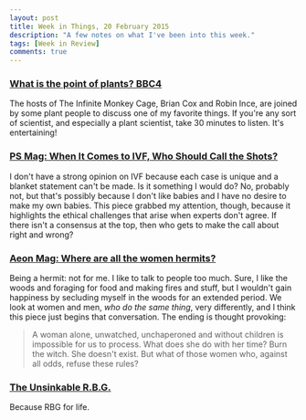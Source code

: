 ```yaml
---
layout: post
title: Week in Things, 20 February 2015
description: "A few notes on what I've been into this week."
tags: [Week in Review]
comments: true
---
```



### [What is the point of plants? BBC4](http://www.bbc.co.uk/programmes/b052hptj)

The hosts of The Infinite Monkey Cage, Brian Cox and Robin Ince, are joined by some plant people to discuss one of my favorite things. If you're any sort of scientist, and especially a plant scientist, take 30 minutes to listen. It's entertaining!

### [PS Mag: When It Comes to IVF, Who Should Call the Shots?](http://www.psmag.com/nature-and-technology/ivf-fertility-ethics-dilemma-in-vitro)

I don't have a strong opinion on IVF because each case is unique and a blanket statement can't be made. Is it something I would do? No, probably not, but that's possibly because I don't like babies and I have no desire to make my own babies. This piece grabbed my attention, though, because it highlights the ethical challenges that arise when experts don't agree. If there isn't a consensus at the top, then who gets to make the call about right and wrong?

### [Aeon Mag: Where are all the women hermits?](http://aeon.co/magazine/society/where-are-all-the-women-hermits/)

Being a hermit: not for me. I like to talk to people too much. Sure, I like the woods and foraging for food and making fires and stuff, but I wouldn't gain happiness by 
secluding myself in the woods for an extended period. We look at women and men, *who do the same thing*, very differently, and I think this piece just begins that conversation. The ending is thought provoking:

> A woman alone, unwatched, unchaperoned and without children is impossible for us to process. What does she do with her time? Burn the witch. She doesn't exist. But what of those women who, against all odds, refuse these rules?

### [The Unsinkable R.B.G.](http://www.nytimes.com/2015/02/22/opinion/sunday/gail-collins-ruth-bader-ginsburg-has-no-interest-in-retiring.html?smid=tw-share)

Because RBG for life.